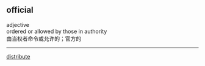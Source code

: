## official  
adjective  
ordered or allowed by those in authority  
由当权者命令或允许的；官方的  

----  

[distribute](40.md)  